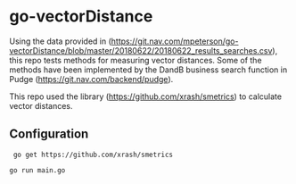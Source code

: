 # go-vectorDistance

Using the data provided in (https://git.nav.com/mpeterson/go-vectorDistance/blob/master/20180622/20180622_results_searches.csv), this repo tests methods for measuring vector distances. Some of the methods have been implemented by the DandB business search function in Pudge (https://git.nav.com/backend/pudge).

This repo used the library (https://github.com/xrash/smetrics) to calculate vector distances.

## Configuration
 ` go get https://github.com/xrash/smetrics`


  `go run main.go`
